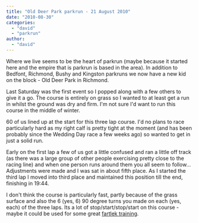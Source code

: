```yaml
---
title: "Old Deer Park parkrun - 21 August 2010"
date: "2010-08-30"
categories: 
  - "david"
  - "parkrun"
author: 
  - "david"
---
```


Where we live seems to be the heart of parkrun (maybe because it started here and the empire that is parkrun is based in the area). In addition to Bedfont, Richmond, Bushy and Kingston parkruns we now have a new kid on the block - Old Deer Park in Richmond.

Last Saturday was the first event so I popped along with a few others to give it a go. The course is entirely on grass so I wanted to at least get a run in whilst the ground was dry and firm. I'm not sure I'd want to run this course in the middle of winter.

60 of us lined up at the start for this three lap course. I'd no plans to race particularly hard as my right calf is pretty tight at the moment (and has been probably since the Wedding Day race a few weeks ago) so wanted to get in just a solid run.

Early on the first lap a few of us got a little confused and ran a little off track (as there was a large group of other people exercising pretty close to the racing line) and when one person runs around them you all seem to follow... Adjustments were made and I was sat in about fifth place. As I started the third lap I moved into third place and maintained this position till the end, finishing in 19:44.

I don't think the course is particularly fast, partly because of the grass surface and also the 6 (yes, 6) 90 degree turns you made on each (yes, each) of the three laps. Its a lot of stop/start/stop/start on this course - maybe it could be used for some great [fartlek training](http://en.wikipedia.org/wiki/Fartlek).
